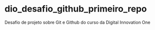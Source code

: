 # dio_desafio_github_primeiro_repo
Desafio de projeto sobre Git e Github do curso da Digital Innovation One
